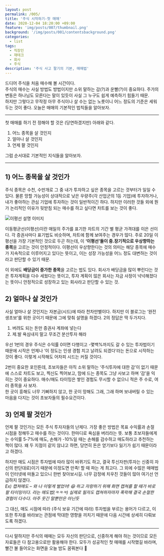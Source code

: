 ```yaml
---
layout: post
permalink: /005/
title: '주식 시작하기-첫 매매'
date: 2020-12-04 18:20:00 +09:00
feature: 'img/posts/007/thumbnail.png'
background: '/img/posts/001/contentsbackground.png'
categories:
  - list
tags:
  - 직장인
  - 재테크
  - 회사
  - 주식
description: '주식 사고 팔기의 기본, 매매법'
---
```


드디어 주식을 처음 매수해 볼 시간이다.<br>
주식의 매수는 사실 방법도 방법이지만 소위 말하는 감(?)과 운빨(?)이 중요하다. 주가의 변동은 하나님도 모른다는 말이 있듯이 사실 그 누구도 쉽게 예측하기 힘들기 때문.<br>
하지만 그렇다고 무작정 아무 주식이나 살 수는 없는 노릇이니 어느 정도의 기준은 세워두는 것이 좋다. 오늘은 매매의 기본적인 법칙들을 알아보자.<br>

---

첫 매매를 하기 전 정해야 할 것은 (당연하겠지만) 아래와 같다.<br>

1.	어느 종목을 살 것인지
2.	얼마나 살 것인지
3.	언제 팔 것인지

그럼 순서대로 기본적인 지식들을 알아보자.<br>

---

## 1) 어느 종목을 살 것인가

주식 종목은 수천, 수만개로 그 중 내가 투자하고 싶은 종목을 고르는 것부터가 일일 수 있다. 물론 망할 가능성이 상대적으로 낮은 우량주(각 산업군의 1등 기업)에 투자하거나, 내가 좋아하는 관심 기업에 투자하는 것이 일반적이긴 하다. 하지만 이러한 것들 외에 뭔가 논리적인 이유가 뒷받침 되는 매수를 하고 싶다면 차트를 보는 것이 좋다.<br>

![이평선 설명 이미지](https://t1.daumcdn.net/cfile/blog/9991CF3F5CA4460527)

이동평균선(이평선)이란 매일의 주가를 표기한 차트의 기간 별 평균 가격대를 이은 선이다. 각 증권사마다 표기법도 비슷하며, 차트에 함께 보여주는 경우가 많다. 주로 20일 이평선을 가장 기본적인 것으로 두곤 하는데, 이 **‘이평선’들이 중.장기적으로 우상향하는 종목**을 고르는 것이 안정적이다. 이평선이 우상향한다는 것의 의미는 해당 종목에 매수가 지속적으로 이루어지고 있다는 뜻이고, 이는 성장 가능성을 어느 정도 대변하는 것이라고 판단할 수 있기 때문.<br>

이 외에도 **배당금이 증가한 종목**을 고르는 법도 있다. 회사가 배당금을 많이 뿌린다는 것은 투자계획을 다수 세웠다는 뜻이고, 투자 계획이 많은 회사는 자금 사정이 넉넉해졌다는 뜻이니 안정적으로 성장하고 있는 회사라고 판단할 수 있는 것.<br>

## 2) 얼마나 살 것인가

사실 얼마나 살 것인지는 자본금(시드)에 따라 천차만별이다. 하지만 이 블로그는 ‘완전 생초보’를 위한 곳이기 때문에 그에 맞춰 설명을 하겠다. 2의 정답은 딱 두가지다.<br>

1.	버려도 되는 돈만 증권사 계좌에 넣는다
2.	제.발 욕심내지 말고 무조건 분산투자 해라

우선 1번의 경우 주식은 수익률 0이면 다행이고 -몇백%까지도 갈 수 있는 투자법이기 때문에 시작은 언제나 ‘이 정도는 인생 경험 치고 날려도 되겠다’라는 돈으로 시작하는 것이 좋다. 이렇게 시작해도 어차피 시드는 커질 것이다.<br>

2번이 중요한 포인튼데, 초보자들은 아직 소위 말하는 ‘주식투자에 대한 감’이 없기 때문에 스스로 차트도 보고, 찍신도 찍어보고, 맘에 드는 종목도 그냥 사보고 하며 ‘감’을 익히는 것이 중요하다. 매수/매도 타이밍은 쌓인 경험도 무시할 수 없으니 적은 주 수로, 여러 종목을 사 보자.<br>
한 곳이 흥해도 너무 기뻐하지 않고, 한 곳이 망해도 그래, 그래 하며 보내버릴 수 있는 마음을 다지는 것이 초보자들의 필수요건이다.<br>

## 3) 언제 팔 것인가

언제 팔 것인가는 모든 주식 투자자들의 난제다. 가장 좋은 방법은 목표 수익률과 손절 시점을 정해두고 매수를 하는 것이다. 한마디로 욕심을 버리라는 뜻. 보통 초보자들에게는 수익률 5-7%에 매도, 손해가 -10%일 때는 손해를 감수하고 매도하라고 추천하는 책이 많다. 왜 두 지점이 같지 않냐고 하면, 당연히 돈은 얻기보다 잃기가 쉽기 때문이라고 하겠다.<br>

하지만 매도 시점은 투자법에 따라 많이 바뀌기도 하고, 결국 투신자판(투자는 신중히 자신의 판단대로)이기 때문에 이정도면 만족! 할 때 파는 게 최고다. 그 외에 수많은 매매법이 인터넷에 떠돌고 있으니 한번 찾아보시길. 너무 감정에 치우친 것들이 많아 여기선 언급하지 않겠다.<br>
*_Ex) 캡쳐매도 – 와 나 이렇게 벌었어! 😆 하고 자랑하기 위해 화면 캡쳐를 할 때가 바로 팔 타이밍이다. 라는 매도법(ㅋㅋㅋ) 실제로 필자도 캡쳐하자마자 폭락해 결국 손절한 경험이 다수다. 아주 웃긴 말뿐만은 아닌듯_*<br>

그 대신, 매도 시점에 따라 (주식 보유 기간에 따라) 투자법을 부르는 용어가 다르고, 이 또한 투자를 바라보는 관점에 막대한 영향을 끼치기 때문에 다음 시간에 상세히 다뤄보도록 하겠다.<br>


---

다시 말하지만 주식의 매매는 모두 자신의 판단으로, 신중하게 해야 하는 것이므로 모든 자료들은 다 참고용으로만 활용해야 한다. 모두가 성공적인 첫 매매를 시작했길 바라며, 빨간 불 들어오는 화면을 오늘 밤도 꿈꿔본다 🐷
